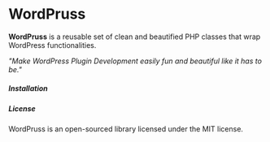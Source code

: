 WordPruss
=======
**WordPruss** is a reusable set of clean and beautified PHP classes that wrap WordPress functionalities.



*"Make WordPress Plugin Development easily fun and beautiful like it has to be."*

##### Installation


##### License
WordPruss is an open-sourced library licensed under the MIT license.
